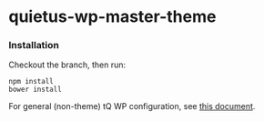 quietus-wp-master-theme
=======================

### Installation
Checkout the branch, then run:

    npm install
    bower install

For general (non-theme) tQ WP configuration, see [this document](https://docs.google.com/document/d/1FCsxd-mHS2J5g_ndOXn0R5J8wVgof9SC_TGE845oSCk/edit?usp=sharing).